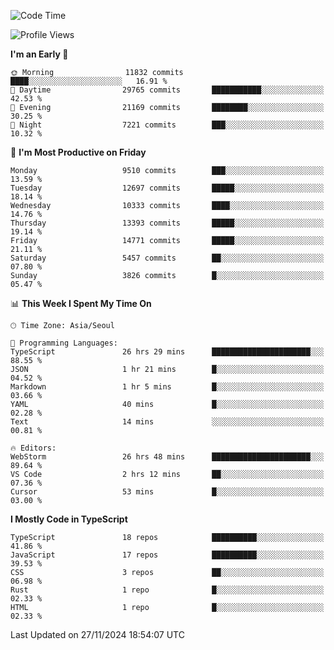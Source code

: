 <!--START_SECTION:waka-->
![Code Time](http://img.shields.io/badge/Code%20Time-6%2C951%20hrs%202%20mins-blue)

![Profile Views](http://img.shields.io/badge/Profile%20Views-0-blue)

**I'm an Early 🐤** 

```text
🌞 Morning                11832 commits       ████░░░░░░░░░░░░░░░░░░░░░   16.91 % 
🌆 Daytime                29765 commits       ███████████░░░░░░░░░░░░░░   42.53 % 
🌃 Evening                21169 commits       ████████░░░░░░░░░░░░░░░░░   30.25 % 
🌙 Night                  7221 commits        ███░░░░░░░░░░░░░░░░░░░░░░   10.32 % 
```
📅 **I'm Most Productive on Friday** 

```text
Monday                   9510 commits        ███░░░░░░░░░░░░░░░░░░░░░░   13.59 % 
Tuesday                  12697 commits       █████░░░░░░░░░░░░░░░░░░░░   18.14 % 
Wednesday                10333 commits       ████░░░░░░░░░░░░░░░░░░░░░   14.76 % 
Thursday                 13393 commits       █████░░░░░░░░░░░░░░░░░░░░   19.14 % 
Friday                   14771 commits       █████░░░░░░░░░░░░░░░░░░░░   21.11 % 
Saturday                 5457 commits        ██░░░░░░░░░░░░░░░░░░░░░░░   07.80 % 
Sunday                   3826 commits        █░░░░░░░░░░░░░░░░░░░░░░░░   05.47 % 
```


📊 **This Week I Spent My Time On** 

```text
🕑︎ Time Zone: Asia/Seoul

💬 Programming Languages: 
TypeScript               26 hrs 29 mins      ██████████████████████░░░   88.55 % 
JSON                     1 hr 21 mins        █░░░░░░░░░░░░░░░░░░░░░░░░   04.52 % 
Markdown                 1 hr 5 mins         █░░░░░░░░░░░░░░░░░░░░░░░░   03.66 % 
YAML                     40 mins             █░░░░░░░░░░░░░░░░░░░░░░░░   02.28 % 
Text                     14 mins             ░░░░░░░░░░░░░░░░░░░░░░░░░   00.81 % 

🔥 Editors: 
WebStorm                 26 hrs 48 mins      ██████████████████████░░░   89.64 % 
VS Code                  2 hrs 12 mins       ██░░░░░░░░░░░░░░░░░░░░░░░   07.36 % 
Cursor                   53 mins             █░░░░░░░░░░░░░░░░░░░░░░░░   03.00 % 
```

**I Mostly Code in TypeScript** 

```text
TypeScript               18 repos            ██████████░░░░░░░░░░░░░░░   41.86 % 
JavaScript               17 repos            ██████████░░░░░░░░░░░░░░░   39.53 % 
CSS                      3 repos             ██░░░░░░░░░░░░░░░░░░░░░░░   06.98 % 
Rust                     1 repo              █░░░░░░░░░░░░░░░░░░░░░░░░   02.33 % 
HTML                     1 repo              █░░░░░░░░░░░░░░░░░░░░░░░░   02.33 % 
```




 Last Updated on 27/11/2024 18:54:07 UTC
<!--END_SECTION:waka-->
